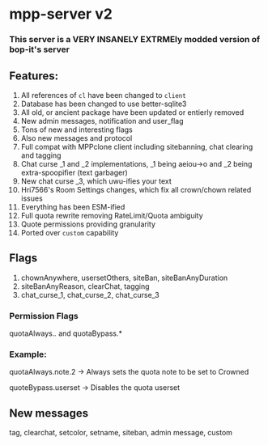 # mpp-server v2
### This server is a **VERY** **INSANELY** **EXTRME**ly modded version of bop-it's server
## Features:
1. All references of `cl` have been changed to `client`
2. Database has been changed to use better-sqlite3
3. All old, or ancient package have been updated or entierly removed
4. New admin messages, notification and user_flag
5. Tons of new and interesting flags
6. Also new messages and protocol
7. Full compat with MPPclone client including sitebanning, chat clearing and tagging
8. Chat curse _1 and _2 implementations, _1 being aeiou->o and _2 being extra-spoopifier (text garbager)
9. New chat curse _3, which uwu-ifies your text
10. Hri7566's Room Settings changes, which fix all crown/chown related issues
11. Everything has been ESM-ified
12. Full quota rewrite removing RateLimit/Quota ambiguity
13. Quote permissions providing granularity
14. Ported over `custom` capability

## Flags
1. chownAnywhere, usersetOthers, siteBan, siteBanAnyDuration
2. siteBanAnyReason, clearChat, tagging
3. chat_curse_1, chat_curse_2, chat_curse_3

### Permission Flags
quotaAlways.*.* and quotaBypass.*
### Example:
quotaAlways.note.2 -> Always sets the quota note to be set to Crowned

quoteBypass.userset -> Disables the quota userset

## New messages
tag, clearchat, setcolor, setname, siteban, admin message, custom
